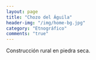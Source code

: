 ```yaml
---
layout: page
title: "Chozo del Águila"
header-img: "/img/home-bg.jpg"
category: "Etnográfico"
comments: "true"
---
```



Construcción rural en piedra seca.





